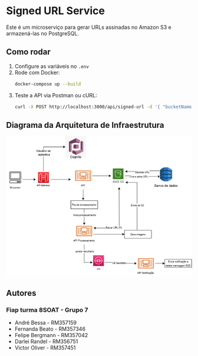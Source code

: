 # Signed URL Service

Este é um microserviço para gerar URLs assinadas no Amazon S3 e armazená-las no PostgreSQL.

## Como rodar

1. Configure as variáveis no `.env`
2. Rode com Docker:
   ```sh
   docker-compose up --build
   ```
3. Teste a API via Postman ou cURL:
   ```sh
   curl -X POST http://localhost:3000/api/signed-url -d '{ "bucketName": "meu-bucket", "key": "arquivo.txt", "expiresIn": 3600 }' -H "Content-Type: application/json"
   ```


## Diagrama da Arquitetura de Infraestrutura
![Diagrama da Arquitetura de Infraestrutura](/FastVideo.drawio.png)


## Autores
### Fiap turma 8SOAT - Grupo 7

- André Bessa - RM357159
- Fernanda Beato - RM357346
- Felipe Bergmann - RM357042
- Darlei Randel - RM356751
- Victor Oliver - RM357451

